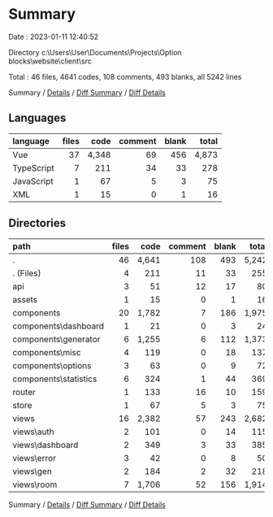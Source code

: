 # Summary

Date : 2023-01-11 12:40:52

Directory c:\\Users\\User\\Documents\\Projects\\Option blocks\\website\\client\\src

Total : 46 files,  4641 codes, 108 comments, 493 blanks, all 5242 lines

Summary / [Details](details.md) / [Diff Summary](diff.md) / [Diff Details](diff-details.md)

## Languages
| language | files | code | comment | blank | total |
| :--- | ---: | ---: | ---: | ---: | ---: |
| Vue | 37 | 4,348 | 69 | 456 | 4,873 |
| TypeScript | 7 | 211 | 34 | 33 | 278 |
| JavaScript | 1 | 67 | 5 | 3 | 75 |
| XML | 1 | 15 | 0 | 1 | 16 |

## Directories
| path | files | code | comment | blank | total |
| :--- | ---: | ---: | ---: | ---: | ---: |
| . | 46 | 4,641 | 108 | 493 | 5,242 |
| . (Files) | 4 | 211 | 11 | 33 | 255 |
| api | 3 | 51 | 12 | 17 | 80 |
| assets | 1 | 15 | 0 | 1 | 16 |
| components | 20 | 1,782 | 7 | 186 | 1,975 |
| components\\dashboard | 1 | 21 | 0 | 3 | 24 |
| components\\generator | 6 | 1,255 | 6 | 112 | 1,373 |
| components\\misc | 4 | 119 | 0 | 18 | 137 |
| components\\options | 3 | 63 | 0 | 9 | 72 |
| components\\statistics | 6 | 324 | 1 | 44 | 369 |
| router | 1 | 133 | 16 | 10 | 159 |
| store | 1 | 67 | 5 | 3 | 75 |
| views | 16 | 2,382 | 57 | 243 | 2,682 |
| views\\auth | 2 | 101 | 0 | 14 | 115 |
| views\\dashboard | 2 | 349 | 3 | 33 | 385 |
| views\\error | 3 | 42 | 0 | 8 | 50 |
| views\\gen | 2 | 184 | 2 | 32 | 218 |
| views\\room | 7 | 1,706 | 52 | 156 | 1,914 |

Summary / [Details](details.md) / [Diff Summary](diff.md) / [Diff Details](diff-details.md)